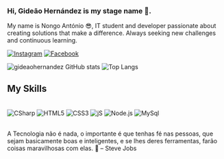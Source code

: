 ### Hi, Gideão Hernández is my stage name 🖖. 
My name is Nongo António 😎, IT student and developer passionate about creating solutions that make a difference. Always seeking new challenges and continuous learning.


[![Instagram](https://img.shields.io/badge/Instagram-E4405F?style=for-the-badge&logo=instagram&logoColor=white)](https://www.instagram.com/gideaohernandez_/)
[![Facebook](https://img.shields.io/badge/Facebook-1877F2?style=for-the-badge&logo=facebook&logoColor=white)](https://www.facebook.com/gideaohernandez.gh)

![gideaohernandez GitHub stats](https://github-readme-stats.vercel.app/api?username=gideaohernandez&show_icons=true&theme=dracula)
![Top Langs](https://github-readme-stats.vercel.app/api/top-langs/?username=gideaohernandez&exclude_repo=github-readme-stats,gideaohernandez_icons=true&theme=dracula)



## My Skills

<div style ="display: inline_block"><br/>
 <img align="center" alt="CSharp" src="https://img.shields.io/badge/C%23-239120?style=for-the-badge&logo=c-sharp&logoColor=white"/>
 <img align="center" alt="HTML5" src="https://img.shields.io/badge/HTML5-E34F26?style=for-the-badge&logo=html5&logoColor=white"/>
 <img align="center" alt="CSS3" src="https://img.shields.io/badge/CSS3-1572B6?style=for-the-badge&logo=css3&logoColor=white"/>
 <img align="center" alt="jS" src="https://img.shields.io/badge/JavaScript-F7DF1E?style=for-the-badge&logo=javascript&logoColor=black"/>
 <img align="center" alt="Node.js" src="https://img.shields.io/badge/Node.js-43853D?style=for-the-badge&logo=node.js&logoColor=white"/>
 <img align="center" alt="MySql" src="https://img.shields.io/badge/MySQL-00000F?style=for-the-badge&logo=mysql&logoColor=white"/>
 </div><br/>

 A Tecnologia não é nada, o importante é que tenhas fé nas pessoas, que sejam basicamente boas e inteligentes, e se lhes deres ferramentas, farão coisas maravilhosas com elas. 🧠 – Steve Jobs
